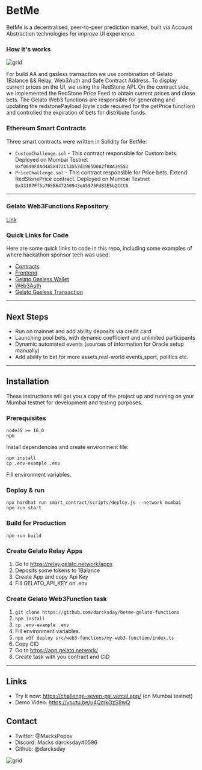 # BetMe

BetMe is a decentralised, peer-to-peer prediction market, built via Account Abstraction technologies for improve UI experience.

### How it's works

![grid](https://challenge-darcksday.vercel.app/tech.d18822a9.png)

For build AA and gasless transaction we use combination of Gelato 1Balance && Relay, Web3Auth and Safe Contract Address. To display current
prices on
the UI, we using the RedStone API. On the contract side, we implemented the RedStone Price Feed to obtain current prices and close bets. The
Gelato Web3 functions are responsible for generating and updating the redstonePayload (byte code required for the getPrice function) and
controlled the expiration of bets for distribute funds.

### Ethereum Smart Contracts

Three smart contracts were written in Solidity for BetMe:

- `CustomChallenge.sol` - This contract responsible for Custom bets. Deployed on Mumbai Testnet `0xf0699FdAd4A58472C13553d1965D682f88A3e551`
- `PriceChallenge.sol` - This contract responsible for Price bets. Extend RedStonePrice contract. Deployed on Mumbai
  Testnet `0x33107Ff5a765B6472A0943eA5975FdB3E5b2CCC6`

---

### Gelato Web3Functions Repository

[Link](https://github.com/darcksday/betme-gelato-functions)

### Quick Links for Code

Here are some quick links to code in this repo, including some examples of where hackathon sponsor tech was used:

- [Contracts](smart_contract/)
- [Frontend](src/)
- [Gelato Gasless Wallet](src/context/Web3Context.js#L52)
- [Web3Auth](src/context/Web3Context.js#L70)
- [Gelato Gasless Transaction](src/context/GelatoTxContext.js)

---

## Next Steps

- Run on mainnet and add ability deposits via credit card
- Launching pool bets, with dynamic coefficient and unlimited participants
- Dynamic automated events (sources of information for Oracle setup manually)
- Add ability to bet for more assets,real-world events,sport, politics etc.

---

## Installation

These instructions will get you a copy of the project up and running on your Mumbai testnet for development and testing purposes.

### Prerequisites

```
nodeJS >= 16.0
npm
```

Install dependencies and create environment file:

```
npm install
cp .env-example .env
```

Fill environment variables.

### Deploy & run

```
npx hardhat run smart_contract/scripts/deploy.js --network mumbai
npm run start
```

### Build for Production

```
npm run build
```

### Create Gelato Relay Apps

1. Go to https://relay.gelato.network/apps
2. Deposits some tokens to 1Balance
3. Create App and copy Api Key
4. Fill GELATO_API_KEY on .env

### Create Gelato Web3Function task

1. `git clone https://github.com/darcksday/betme-gelato-functions`
2. `npm install`
3. `cp .env-example .env`
4. Fill environment variables.
5. `npx w3f deploy src/web3-functions/my-web3-function/index.ts`
6. Copy CID
7. Go to https://app.gelato.network/
8. Create task with you contract and CID

---

## Links

- Try it now: https://challenge-seven-psi.vercel.app/  (on Mumbai testnet)
- Demo Video: https://youtu.be/u4QmkGzS8wQ

## Contact

- Twitter: @MacksPopov
- Discord: Macks darcksday#0596
- Github: @darcksday

![grid](https://challenge-seven-psi.vercel.app/logo2.dbbde0f4.png)